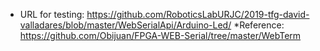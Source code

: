 * URL for testing: https://github.com/RoboticsLabURJC/2019-tfg-david-valladares/blob/master/WebSerialApi/Arduino-Led/
*Reference: https://github.com/Obijuan/FPGA-WEB-Serial/tree/master/WebTerm
